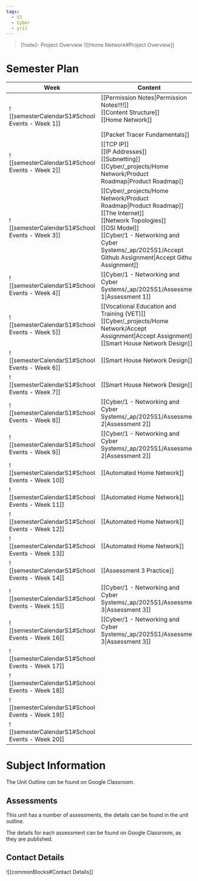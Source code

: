 ```yaml
---
tags:
  - S1
  - Cyber
  - yr11
---
```

> [!note]- Project Overview
> ![[Home Network#Project Overview]]


# Semester Plan


| Week                                            | Content                                                                                                                                                                                                                                      | Submissions                                                                                     |
| ----------------------------------------------- | -------------------------------------------------------------------------------------------------------------------------------------------------------------------------------------------------------------------------------------------- | ----------------------------------------------------------------------------------------------- |
| ![[semesterCalendarS1#School Events - Week 1]]  | [[Permission Notes\|Permission Notes!!!!]]<br>[[Content Structure]]<br>[[Home Network]]<br><br>[[Packet Tracer Fundamentals]]                                                                                                                |                                                                                                 |
| ![[semesterCalendarS1#School Events - Week 2]]  | [[TCP IP]]<br>[[IP Addresses]]<br>[[Subnetting]]<br>[[Cyber/_projects/Home Network/Product Roadmap\|Product Roadmap]]                                                                                                                        |                                                                                                 |
| ![[semesterCalendarS1#School Events - Week 3]]  | [[Cyber/_projects/Home Network/Product Roadmap\|Product Roadmap]]<br>[[The Internet]]<br>[[Network Topologies]]<br>[[OSI Model]]<br>[[Cyber/1 - Networking and Cyber Systems/_ap/2025S1/Accept Github Assignment\|Accept Github Assignment]] |                                                                                                 |
| ![[semesterCalendarS1#School Events - Week 4]]  | [[Cyber/1 - Networking and Cyber Systems/_ap/2025S1/Assessment 1\|Assessment 1]]                                                                                                                                                             | [[Cyber/1 - Networking and Cyber Systems/_ap/2025S1/Assessment 1\|Assessment 1 Due]]            |
| ![[semesterCalendarS1#School Events - Week 5]]  | [[Vocational Education and Training (VET)]]<br>[[Cyber/_projects/Home Network/Accept Assignment\|Accept Assignment]]<br>[[Smart House Network Design]]                                                                                       | ICTICT214 - Google classroom                                                                    |
| ![[semesterCalendarS1#School Events - Week 6]]  | [[Smart House Network Design]]                                                                                                                                                                                                               |                                                                                                 |
| ![[semesterCalendarS1#School Events - Week 7]]  | [[Smart House Network Design]]                                                                                                                                                                                                               |                                                                                                 |
| ![[semesterCalendarS1#School Events - Week 8]]  | [[Cyber/1 - Networking and Cyber Systems/_ap/2025S1/Assessment 2\|Assessment 2]]                                                                                                                                                             |                                                                                                 |
| ![[semesterCalendarS1#School Events - Week 9]]  | [[Cyber/1 - Networking and Cyber Systems/_ap/2025S1/Assessment 2\|Assessment 2]]                                                                                                                                                             | [[Cyber/1 - Networking and Cyber Systems/_ap/2025S1/Assessment 2\|Assessment 2 Due Friday]]     |
| ![[semesterCalendarS1#School Events - Week 10]] | [[Automated Home Network]]                                                                                                                                                                                                                   |                                                                                                 |
| ![[semesterCalendarS1#School Events - Week 11]] | [[Automated Home Network]]                                                                                                                                                                                                                   |                                                                                                 |
| ![[semesterCalendarS1#School Events - Week 12]] | [[Automated Home Network]]                                                                                                                                                                                                                   |                                                                                                 |
| ![[semesterCalendarS1#School Events - Week 13]] | [[Automated Home Network]]                                                                                                                                                                                                                   |                                                                                                 |
| ![[semesterCalendarS1#School Events - Week 14]] | [[Assessment 3 Practice]]                                                                                                                                                                                                                    |                                                                                                 |
| ![[semesterCalendarS1#School Events - Week 15]] | [[Cyber/1 - Networking and Cyber Systems/_ap/2025S1/Assessment 3\|Assessment 3]]                                                                                                                                                             |                                                                                                 |
| ![[semesterCalendarS1#School Events - Week 16]] | [[Cyber/1 - Networking and Cyber Systems/_ap/2025S1/Assessment 3\|Assessment 3]]                                                                                                                                                             | **Friday** [[Cyber/1 - Networking and Cyber Systems/_ap/2025S1/Assessment 3\|Assessment 3 Due]] |
| ![[semesterCalendarS1#School Events - Week 17]] |                                                                                                                                                                                                                                              |                                                                                                 |
| ![[semesterCalendarS1#School Events - Week 18]] |                                                                                                                                                                                                                                              |                                                                                                 |
| ![[semesterCalendarS1#School Events - Week 19]] |                                                                                                                                                                                                                                              |                                                                                                 |
| ![[semesterCalendarS1#School Events - Week 20]] |                                                                                                                                                                                                                                              |                                                                                                 |

# Subject Information

The Unit Outline can be found on Google Classroom.

## Assessments

This unit has a number of assessments, the details can be found in the unit outline.

The details for each assessment can be found on Google Classroom, as they are published.

## Contact Details

![[commonBlocks#Contact Details]]
